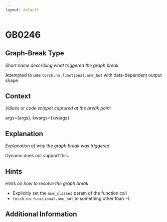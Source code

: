 ```yaml
---
layout: default
---
```

# GB0246

## Graph-Break Type
*Short name describing what triggered the graph break*

Attempted to use `torch.nn.functional.one_hot` with data-dependent output shape

## Context
*Values or code snippet captured at the break point*

args={args}, kwargs={kwargs}

## Explanation
*Explanation of why the graph break was triggered*

Dynamo does not support this.

## Hints
*Hints on how to resolve the graph break*

- Explicitly set the `num_classes` param of the function call 
- `torch.nn.functional.one_hot` to something other than -1.


## Additional Information

<!-- ADDITIONAL INFORMATION START - Add custom information below this line -->

<!-- ADDITIONAL INFORMATION END -->

